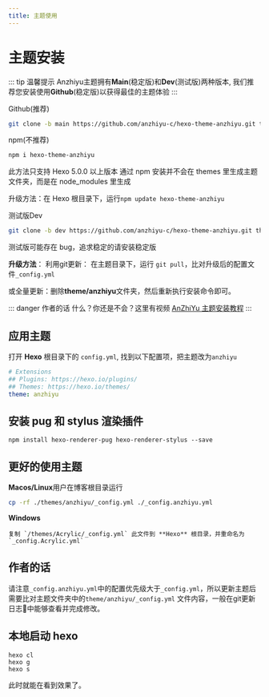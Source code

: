 ```yaml
---
title: 主题使用
---
```

# 主题安装
::: tip 温馨提示
Anzhiyu主题拥有**Main**(稳定版)和**Dev**(测试版)两种版本, 我们推荐您安装使用**Github**(稳定版)以获得最佳的主题体验
:::

Github(推荐)
```bash [Github]
git clone -b main https://github.com/anzhiyu-c/hexo-theme-anzhiyu.git themes/anzhiyu
```
npm(不推荐)
```bash [npm]
npm i hexo-theme-anzhiyu
```
此方法只支持 Hexo 5.0.0 以上版本 通过 npm 安装并不会在 themes 里生成主题文件夹，而是在 node_modules 里生成

升级方法：在 Hexo 根目录下，运行`npm update hexo-theme-anzhiyu`

测试版Dev
```bash [dev] 
git clone -b dev https://github.com/anzhiyu-c/hexo-theme-anzhiyu.git themes/anzhiyu
```
测试版可能存在 bug，追求稳定的请安装稳定版

**升级方法**：
利用git更新： 在主题目录下，运行 `git pull`，比对升级后的配置文件`_config.yml`

或全量更新：删除**theme/anzhiyu**文件夹，然后重新执行安装命令即可。

::: danger 作者的话
什么？你还是不会？这里有视频 [AnZhiYu 主题安装教程](https://www.bilibili.com/video/BV1Rs4y127hu/?spm_id_from=333.788&vd_source=4d9717102296e4b7a60ecdfad55ae2dd)
:::



## 应用主题
打开 **Hexo** 根目录下的 `config.yml`, 找到以下配置项，把主题改为`anzhiyu`

```yml [config.yml]
# Extensions
## Plugins: https://hexo.io/plugins/
## Themes: https://hexo.io/themes/
theme: anzhiyu
```

## 安装 pug 和 stylus 渲染插件

```
npm install hexo-renderer-pug hexo-renderer-stylus --save
```

## 更好的使用主题

**Macos/Linux**用户在博客根目录运行

```bash
cp -rf ./themes/anzhiyu/_config.yml ./_config.anzhiyu.yml
```

**Windows**

```
复制 `/themes/Acrylic/_config.yml` 此文件到 **Hexo** 根目录，并重命名为 `_config.Acrylic.yml`
```

## 作者的话
请注意`_config.anzhiyu.yml`中的配置优先级大于`_config.yml`，所以更新主题后需要比对主题文件夹中的`theme/anzhiyu/_config.yml` 文件内容，一般在git更新日志📔中能够查看并完成修改。

## 本地启动 hexo

```
hexo cl
hexo g
hexo s
```

此时就能在看到效果了。
